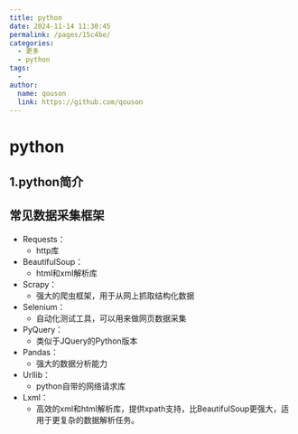 ```yaml
---
title: python
date: 2024-11-14 11:30:45
permalink: /pages/15c4be/
categories:
  - 更多
  - python
tags:
  - 
author: 
  name: qouson
  link: https://github.com/qouson
---
```

# python

## 1.python简介

## 常见数据采集框架

- Requests：
  - http库
- BeautifulSoup：
  - html和xml解析库
- Scrapy：
  - 强大的爬虫框架，用于从网上抓取结构化数据
- Selenium：
  - 自动化测试工具，可以用来做网页数据采集
- PyQuery：
  - 类似于JQuery的Python版本
- Pandas：
  - 强大的数据分析能力
- Urllib：
  - python自带的网络请求库
- Lxml：
  - 高效的xml和html解析库，提供xpath支持，比BeautifulSoup更强大，适用于更复杂的数据解析任务。

